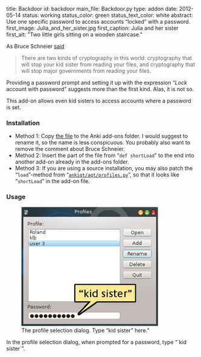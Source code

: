 title: Backdoor
id: backdoor
main_file: Backdoor.py
type: addon
date: 2012-05-14
status: working
status_color: green
status_text_color: white
abstract: Use one specific password to access accounts “locked” with a password.
first_image: Julia_and_her_sister.jpg
first_caption: Julia and her sister
first_alt: "Two little girls sitting on a wooden staircase."

As Bruce Schneier [said](http://en.wikiquote.org/wiki/Bruce_Schneier)

> There are two kinds of cryptography in this world: cryptography that
  will stop your kid sister from reading your files, and cryptography
  that will stop major governments from reading your files.

Providing a password prompt and setting it up with the expression
“*Lock* account with password” suggests more than the first
kind. Alas, it is not so.

This add-on allows even kid sisters to access accounts where a password is set.

### Installation
* Method 1: Copy
  [the file](https://github.com/ospalh/anki-addons/blob/master/Backdoor.py)
  to the Anki add-ons folder. I would suggest to rename it, so the name
  is less conspicuous. You probably also want to remove the comment
  about Bruce Schneier.
* Method 2: Insert the  part of the file from “`def shortLoad`” to the
  end into another add-on already in the add-ons folder.
* Method 3: If you are using a source installation, you may also patch
  the “`load`”-method from
  “[`ankiqt/aqt/profiles.py`](https://github.com/dae/ankiqt/blob/master/aqt/profiles.py)”,
  so that it looks like “`shortLoad`” in the add-on file.

### Usage

<figure>
<img src="images/kid_sister.png" alt="Anki profile selection
dialog. List of users on the left, buttons on the right. At the bottom
a text input field labeled “Password:” with ten bullets. Bubble help
text “kid sister” pointing at it.">
<figcaption>The profile selection dialog. Type “kid sister”
here."</figcaption>
</figure>
In the profile selection dialog, when prompted for a password, type
“`kid sister`”.
